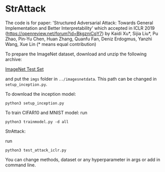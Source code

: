 # StrAttack

The code is for paper: 'Structured Adversarial Attack: Towards General Implementation and Better Interpretability' which accepted in ICLR 2019
(https://openreview.net/forum?id=BkgzniCqY7) by Kaidi Xu*, Sijia Liu*, Pu Zhao, Pin-Yu Chen, Huan Zhang, Quanfu Fan, Deniz Erdogmus, Yanzhi Wang, Xue Lin (* means equal contribution)

To prepare the ImageNet dataset, download and unzip the following archive:

[ImageNet Test Set](http://jaina.cs.ucdavis.edu/datasets/adv/imagenet/img.tar.gz)


and put the `imgs` folder in `../imagesnetdata`. This path can be changed
in `setup_inception.py`.

To download the inception model:

```
python3 setup_inception.py
```


To train CIFAR10 and MNIST model:
run 
```
python3 trainmodel.py -d all
```

StrAttack:

run 
```
python3 test_attack_iclr.py
```
You can change methods, dataset or any hyperparameter in args or add in command line.


